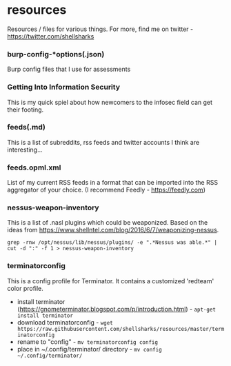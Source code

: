 # resources

Resources / files for various things. For more, find me on twitter - https://twitter.com/shellsharks

### burp-config-*options(.json)
Burp config files that I use for assessments

### Getting Into Information Security
This is my quick spiel about how newcomers to the infosec field can get their footing.

### feeds(.md)
This is a list of subreddits, rss feeds and twitter accounts I think are interesting...

### feeds.opml.xml
List of my current RSS feeds in a format that can be imported into the RSS aggregator of your choice. (I recommend Feedly - https://feedly.com)

### nessus-weapon-inventory
This is a list of .nasl plugins which could be weaponized. Based on the ideas from https://www.shellntel.com/blog/2016/6/7/weaponizing-nessus.

`grep -rnw /opt/nessus/lib/nessus/plugins/ -e ".*Nessus was able.*" | cut -d ":" -f 1 > nessus-weapon-inventory`

### terminatorconfig
This is a config profile for Terminator. It contains a customized 'redteam' color profile.
* install terminator (https://gnometerminator.blogspot.com/p/introduction.html) - `apt-get install terminator`
* download terminatorconfig - `wget  https://raw.githubusercontent.com/shellsharks/resources/master/terminatorconfig`
* rename to "config" - `mv terminatorconfig config`
* place in ~/.config/terminator/ directory - `mv config ~/.config/terminator/`
